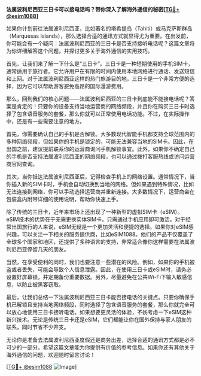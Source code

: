 **法属波利尼西亚三日卡可以接电话吗？带你深入了解海外通信的秘密[[TG💪+ @esim1088](https://t.me/s/esim1088)]**

如果你计划前往法属波利尼西亚，比如著名的塔希提岛（Tahiti）或马克萨斯群岛（Marquesas Islands），那么选择合适的通讯方式就显得尤为重要。在出发前，你可能会有一个疑问：法属波利尼西亚的三日卡是否支持接听电话呢？这篇文章将为你详细解答这个问题，并探讨更多关于海外通信的实用技巧。

首先，让我们来了解一下什么是“三日卡”。三日卡是一种短期使用的手机SIM卡，通常适用于旅行者。它允许用户在有限的时间内使用本地网络进行通话、发送短信和上网。对于法属波利尼西亚这样的热门旅游目的地，三日卡是一个非常方便的选择，因为它可以帮助游客避免高昂的国际漫游费用。

那么，回到我们的核心问题——法属波利尼西亚的三日卡到底能不能接电话呢？答案是肯定的！只要你的设备支持当地运营商的网络频段，并且你在购买三日卡时选择了包含语音服务的套餐，那么你就可以正常使用电话功能。不过，在实际操作中，还是有一些需要注意的地方。

首先，你需要确认自己的手机是否解锁。大多数现代智能手机都支持全球范围内的多种网络频段，但如果你的手机是锁定的，可能无法兼容当地的SIM卡。因此，在出国之前，建议提前联系你的运营商询问手机解锁事宜。此外，如果你不确定自己的手机是否支持法属波利尼西亚的网络频段，也可以通过拨打客服热线或访问运营商官网查询。

其次，当你抵达法属波利尼西亚后，记得检查手机上的网络设置。通常情况下，当你插入新的SIM卡时，手机会自动切换到当地的网络。但如果遇到特殊情况，比如无法连接到网络，你可以手动选择运营商并重新连接。大多数情况下，运营商会在包装盒内附带详细的使用说明，帮助你快速上手。

除了传统的三日卡，近年来市场上还出现了一种新型的虚拟SIM卡（eSIM）。eSIM技术的优势在于无需更换实体SIM卡，只需通过手机应用即可激活。对于经常出国旅行的人来说，eSIM无疑是一个更加灵活和便捷的选择。如果你对eSIM感兴趣，可以关注一下相关的服务提供商，比如eSIM1088。他们的产品不仅覆盖了全球多个国家和地区，还提供了多种语言的支持，非常适合像你这样需要在法属波利尼西亚停留几天的朋友。

当然，在享受便利的同时，我们也要注意一些潜在的风险。例如，如果你的手机被盗或者丢失，可能会导致个人信息泄露。因此，在使用三日卡或eSIM时，请务必设置好屏幕锁，并定期备份重要数据。另外，尽量避免在公共Wi-Fi下输入敏感信息，以防止被黑客窃取。

最后，让我们总结一下法属波利尼西亚三日卡能否接电话的关键点。只要你确保手机已解锁且支持当地网络频段，同时选择了包含语音服务的套餐，那么你就完全可以放心地使用三日卡接听电话。如果想要更灵活的体验，不妨考虑一下eSIM这种新兴技术。无论是传统三日卡还是eSIM，它们都能让你在国外保持与家人朋友的联系，同时节省不少开支。

无论你是准备去法属波利尼西亚度假还是商务出差，选择合适的通讯方式都是必不可少的一部分。希望这篇文章能为你提供有价值的参考信息。如果你还有其他关于海外通信的问题，欢迎随时留言讨论！

[[TG💪+ @esim1088](https://t.me/s/esim1088) ![Image](https://i.postimg.cc/4NQfJmqS/Snipaste-2025-05-13-00-14-12.png)]